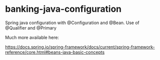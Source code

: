 # banking-java-configuration
Spring java configuration with @Configuration and @Bean. Use of @Qualifier and @Primary

Much more available here:

https://docs.spring.io/spring-framework/docs/current/spring-framework-reference/core.html#beans-java-basic-concepts
